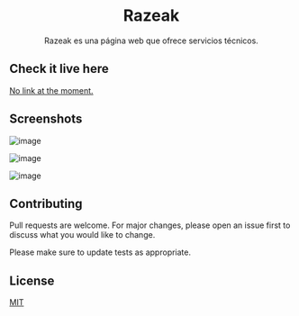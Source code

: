 <h1 align="center">Razeak</h1>

<p align="center">
  Razeak es una página web que ofrece servicios técnicos.
</p>

## Check it live here

[No link at the moment.](https://choosealicense.com/licenses/mit/)

## Screenshots

![image](https://user-images.githubusercontent.com/85379478/215292712-25c2cdf8-3565-4e36-8b17-eda43bfed8f2.png)

![image](https://user-images.githubusercontent.com/85379478/215292541-a298b33c-3e8f-4d8f-a7d0-1eb71ae14650.png)

![image](https://user-images.githubusercontent.com/85379478/215292584-8ee7fee0-70a5-4e2d-8bc2-657aae3c576b.png)

## Contributing

Pull requests are welcome. For major changes, please open an issue first
to discuss what you would like to change.

Please make sure to update tests as appropriate.

## License

[MIT](https://choosealicense.com/licenses/mit/)

